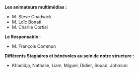**Les animateurs multimédias :**

- M. Steve Chadwick
- M. Loïc Bonati
- M. Charlie Cortial

**Le Responsable :**

- M. François Commun

**Différents Stagiaires et bénévoles au sein de notre structure :**

- Khadidja, Nathalie, Liam, Miguel, Didier, Souad, Johnson